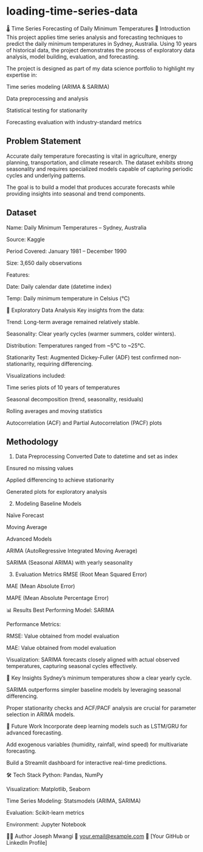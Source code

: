 # loading-time-series-data
🌡️ Time Series Forecasting of Daily Minimum Temperatures
📌 Introduction
This project applies time series analysis and forecasting techniques to predict the daily minimum temperatures in Sydney, Australia. Using 10 years of historical data, the project demonstrates the process of exploratory data analysis, model building, evaluation, and forecasting.

The project is designed as part of my data science portfolio to highlight my expertise in:

Time series modeling (ARIMA & SARIMA)

Data preprocessing and analysis

Statistical testing for stationarity

Forecasting evaluation with industry-standard metrics

 ## Problem Statement ## 
Accurate daily temperature forecasting is vital in agriculture, energy planning, transportation, and climate research.
The dataset exhibits strong seasonality and requires specialized models capable of capturing periodic cycles and underlying patterns.

The goal is to build a model that produces accurate forecasts while providing insights into seasonal and trend components.

## Dataset ##
Name: Daily Minimum Temperatures – Sydney, Australia

Source: Kaggle

Period Covered: January 1981 – December 1990

Size: 3,650 daily observations

Features:

Date: Daily calendar date (datetime index)

Temp: Daily minimum temperature in Celsius (°C)

🔎 Exploratory Data Analysis
Key insights from the data:

Trend: Long-term average remained relatively stable.

Seasonality: Clear yearly cycles (warmer summers, colder winters).

Distribution: Temperatures ranged from ~5°C to ~25°C.

Stationarity Test: Augmented Dickey-Fuller (ADF) test confirmed non-stationarity, requiring differencing.

Visualizations included:

Time series plots of 10 years of temperatures

Seasonal decomposition (trend, seasonality, residuals)

Rolling averages and moving statistics

Autocorrelation (ACF) and Partial Autocorrelation (PACF) plots

## Methodology ##
1. Data Preprocessing
Converted Date to datetime and set as index

Ensured no missing values

Applied differencing to achieve stationarity

Generated plots for exploratory analysis

2. Modeling
Baseline Models

Naïve Forecast

Moving Average

Advanced Models

ARIMA (AutoRegressive Integrated Moving Average)

SARIMA (Seasonal ARIMA) with yearly seasonality

3. Evaluation Metrics
RMSE (Root Mean Squared Error)

MAE (Mean Absolute Error)

MAPE (Mean Absolute Percentage Error)

📊 Results
Best Performing Model: SARIMA

Performance Metrics:

RMSE: Value obtained from model evaluation

MAE: Value obtained from model evaluation

Visualization: SARIMA forecasts closely aligned with actual observed temperatures, capturing seasonal cycles effectively.

📌 Key Insights
Sydney’s minimum temperatures show a clear yearly cycle.

SARIMA outperforms simpler baseline models by leveraging seasonal differencing.

Proper stationarity checks and ACF/PACF analysis are crucial for parameter selection in ARIMA models.

🚀 Future Work
Incorporate deep learning models such as LSTM/GRU for advanced forecasting.

Add exogenous variables (humidity, rainfall, wind speed) for multivariate forecasting.

Build a Streamlit dashboard for interactive real-time predictions.

🛠️ Tech Stack
Python: Pandas, NumPy

Visualization: Matplotlib, Seaborn

Time Series Modeling: Statsmodels (ARIMA, SARIMA)

Evaluation: Scikit-learn metrics

Environment: Jupyter Notebook

👨‍💻 Author
Joseph Mwangi
📧 your.email@example.com
🔗 [Your GitHub or LinkedIn Profile]